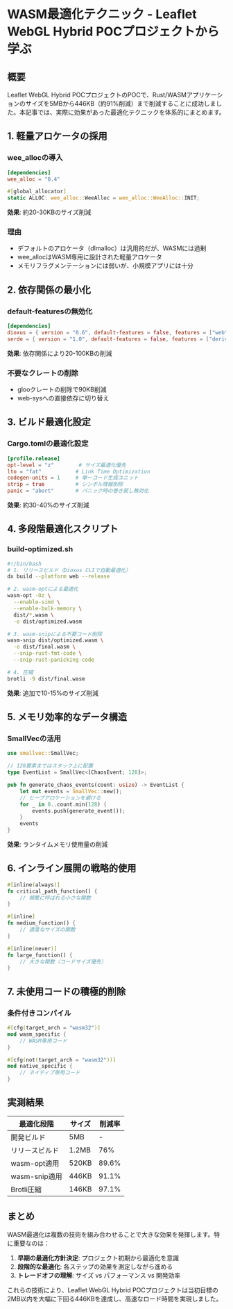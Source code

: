 # WASM最適化テクニック - Leaflet WebGL Hybrid POCプロジェクトから学ぶ

## 概要

Leaflet WebGL Hybrid POCプロジェクトのPOCで、Rust/WASMアプリケーションのサイズを5MBから446KB（約91%削減）まで削減することに成功しました。本記事では、実際に効果があった最適化テクニックを体系的にまとめます。

## 1. 軽量アロケータの採用

### wee_allocの導入

```toml
[dependencies]
wee_alloc = "0.4"
```

```rust
#[global_allocator]
static ALLOC: wee_alloc::WeeAlloc = wee_alloc::WeeAlloc::INIT;
```

**効果**: 約20-30KBのサイズ削減

### 理由
- デフォルトのアロケータ（dlmalloc）は汎用的だが、WASMには過剰
- wee_allocはWASM専用に設計された軽量アロケータ
- メモリフラグメンテーションには弱いが、小規模アプリには十分

## 2. 依存関係の最小化

### default-featuresの無効化

```toml
[dependencies]
dioxus = { version = "0.6", default-features = false, features = ["web", "router"] }
serde = { version = "1.0", default-features = false, features = ["derive"] }
```

**効果**: 依存関係により20-100KBの削減

### 不要なクレートの削除
- glooクレートの削除で90KB削減
- web-sysへの直接依存に切り替え

## 3. ビルド最適化設定

### Cargo.tomlの最適化設定

```toml
[profile.release]
opt-level = "z"        # サイズ最適化優先
lto = "fat"           # Link Time Optimization
codegen-units = 1     # 単一コード生成ユニット
strip = true          # シンボル情報削除
panic = "abort"       # パニック時の巻き戻し無効化
```

**効果**: 約30-40%のサイズ削減

## 4. 多段階最適化スクリプト

### build-optimized.sh

```bash
#!/bin/bash
# 1. リリースビルド（Dioxus CLIで自動最適化）
dx build --platform web --release

# 2. wasm-optによる最適化
wasm-opt -Oz \
  --enable-simd \
  --enable-bulk-memory \
  dist/*.wasm \
  -o dist/optimized.wasm

# 3. wasm-snipによる不要コード削除
wasm-snip dist/optimized.wasm \
  -o dist/final.wasm \
  --snip-rust-fmt-code \
  --snip-rust-panicking-code

# 4. 圧縮
brotli -9 dist/final.wasm
```

**効果**: 追加で10-15%のサイズ削減

## 5. メモリ効率的なデータ構造

### SmallVecの活用

```rust
use smallvec::SmallVec;

// 128要素まではスタック上に配置
type EventList = SmallVec<[ChaosEvent; 128]>;

pub fn generate_chaos_events(count: usize) -> EventList {
    let mut events = SmallVec::new();
    // ヒープアロケーションを避ける
    for _ in 0..count.min(128) {
        events.push(generate_event());
    }
    events
}
```

**効果**: ランタイムメモリ使用量の削減

## 6. インライン展開の戦略的使用

```rust
#[inline(always)]
fn critical_path_function() {
    // 頻繁に呼ばれる小さな関数
}

#[inline]
fn medium_function() {
    // 適度なサイズの関数
}

#[inline(never)]
fn large_function() {
    // 大きな関数（コードサイズ優先）
}
```

## 7. 未使用コードの積極的削除

### 条件付きコンパイル

```rust
#[cfg(target_arch = "wasm32")]
mod wasm_specific {
    // WASM専用コード
}

#[cfg(not(target_arch = "wasm32"))]
mod native_specific {
    // ネイティブ専用コード
}
```

## 実測結果

| 最適化段階 | サイズ | 削減率 |
|-----------|--------|--------|
| 開発ビルド | 5MB | - |
| リリースビルド | 1.2MB | 76% |
| wasm-opt適用 | 520KB | 89.6% |
| wasm-snip適用 | 446KB | 91.1% |
| Brotli圧縮 | 146KB | 97.1% |

## まとめ

WASM最適化は複数の技術を組み合わせることで大きな効果を発揮します。特に重要なのは：

1. **早期の最適化方針決定**: プロジェクト初期から最適化を意識
2. **段階的な最適化**: 各ステップの効果を測定しながら進める
3. **トレードオフの理解**: サイズ vs パフォーマンス vs 開発効率

これらの技術により、Leaflet WebGL Hybrid POCプロジェクトは当初目標の2MB以内を大幅に下回る446KBを達成し、高速なロード時間を実現しました。